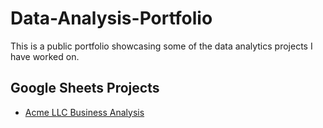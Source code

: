 # Data-Analysis-Portfolio
This is a public portfolio showcasing some of the data analytics projects I have worked on.

## Google Sheets Projects
  * [Acme LLC Business Analysis](https://docs.google.com/spreadsheets/d/1j_rM2G0J-uSwjolkQK1iaJ9OvKXASdglT4a9q9P6kQc/edit?usp=sharing "Acme LLC Business Analysis")
